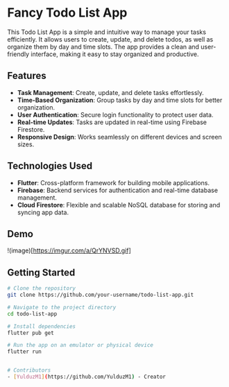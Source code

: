 # Fancy Todo List App

This Todo List App is a simple and intuitive way to manage your tasks efficiently. It allows users to create, update, and delete todos, as well as organize them by day and time slots. The app provides a clean and user-friendly interface, making it easy to stay organized and productive.

## Features

- **Task Management**: Create, update, and delete tasks effortlessly.
- **Time-Based Organization**: Group tasks by day and time slots for better organization.
- **User Authentication**: Secure login functionality to protect user data.
- **Real-time Updates**: Tasks are updated in real-time using Firebase Firestore.
- **Responsive Design**: Works seamlessly on different devices and screen sizes.

## Technologies Used

- **Flutter**: Cross-platform framework for building mobile applications.
- **Firebase**: Backend services for authentication and real-time database management.
- **Cloud Firestore**: Flexible and scalable NoSQL database for storing and syncing app data.

## Demo
!(image)[https://imgur.com/a/QrYNVSD.gif]



## Getting Started

```bash
# Clone the repository
git clone https://github.com/your-username/todo-list-app.git

# Navigate to the project directory
cd todo-list-app

# Install dependencies
flutter pub get

# Run the app on an emulator or physical device
flutter run


# Contributors
- [YulduzM1](https://github.com/YulduzM1) - Creator
